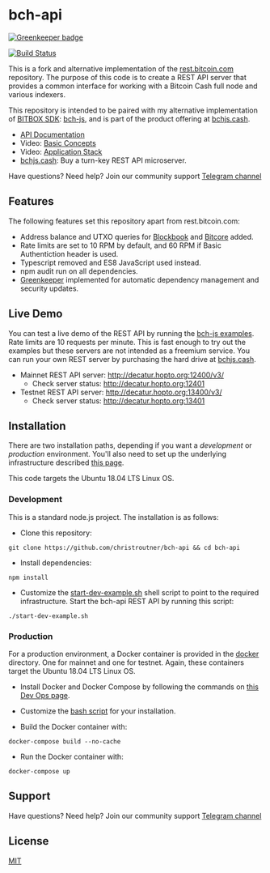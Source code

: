 # bch-api

[![Greenkeeper badge](https://badges.greenkeeper.io/christroutner/bch-api.svg)](https://greenkeeper.io/)

[![Build Status](https://travis-ci.org/christroutner/bch-api.svg?branch=master)](https://travis-ci.org/christroutner/bch-api)

This is a fork and alternative implementation of
the [rest.bitcoin.com](https://github.com/Bitcoin-com/rest.bitcoin.com) repository.
The purpose of this code is to create a REST API server that provides a common
interface for working with a Bitcoin Cash full node and various indexers.

This repository is intended to be paired with my alternative implementation
of [BITBOX SDK](https://github.com/Bitcoin-com/bitbox-sdk):
[bch-js](https://github.com/christroutner/bch-js), and is part of the product
offering at [bchjs.cash](https://bchjs.cash).

- [API Documentation](https://bchjs.cash/bch-api/index.html)
- Video: [Basic Concepts](https://www.youtube.com/watch?v=o0FfW5rZPFs)
- Video: [Application Stack](https://youtu.be/8w0CpQ8oydA)
- [bchjs.cash](https://bchjs.cash): Buy a turn-key REST API microserver.

Have questions? Need help? Join our community support
[Telegram channel](https://t.me/bch_js_toolkit)

## Features
The following features set this repository apart from rest.bitcoin.com:

- Address balance and UTXO queries for [Blockbook](https://github.com/trezor/blockbook) and [Bitcore](https://github.com/bitpay/bitcore/tree/master/packages/bitcore-node) added.
- Rate limits are set to 10 RPM by default, and 60 RPM if Basic Authentiction header is used.
- Typescript removed and ES8 JavaScript used instead.
- npm audit run on all dependencies.
- [Greenkeeper](https://greenkeeper.io/) implemented for automatic dependency management
and security updates.

## Live Demo
You can test a live demo of the REST API by running the
[bch-js examples](https://github.com/christroutner/bch-js/tree/master/examples).
Rate limits are 10 requests per minute. This is fast enough to try out the examples
but these servers are not intended as a freemium service. You can run your own
REST server by purchasing the hard drive at [bchjs.cash](https://bchjs.cash).

- Mainnet REST API server: http://decatur.hopto.org:12400/v3/
  - Check server status: http://decatur.hopto.org:12401
- Testnet REST API server: http://decatur.hopto.org:13400/v3/
  - Check server status: http://decatur.hopto.org:13401

## Installation
There are two installation paths, depending if you want a *development* or
*production* environment. You'll also need to set up the underlying infrastructure
described [this page](https://bchjs.cash/bch-api-stack/).

This code targets the Ubuntu 18.04 LTS Linux OS.

### Development
This is a standard node.js project. The installation is as follows:

- Clone this repository:

`git clone https://github.com/christroutner/bch-api && cd bch-api`

- Install dependencies:

`npm install`

- Customize the [start-dev-example.sh](start-dev-example.sh) shell script to
point to the required infrastructure. Start the bch-api REST API by running
this script:

`./start-dev-example.sh`

### Production
For a production environment, a Docker container is provided in the
[docker](docker) directory. One for mainnet and one for testnet. Again, these
containers target the Ubuntu 18.04 LTS Linux OS.

- Install Docker and Docker Compose by following the commands on
[this Dev Ops page](https://troutsblog.com/research/dev-ops/overview).

- Customize the [bash script](docker/mainnet/start-local-mainnet.sh) for your
installation.

- Build the Docker container with:

`docker-compose build --no-cache`

- Run the Docker container with:

`docker-compose up`

## Support
Have questions? Need help? Join our community support
[Telegram channel](https://t.me/bch_js_toolkit)

## License
[MIT](LICENSE.md)
